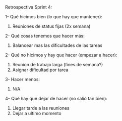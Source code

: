 Retrospectiva Sprint 4:

1- Qué hicimos bien (lo que hay que mantener):

1. Reuniones de status fijas (2x semana)



2- Qué cosas tenemos que hacer más:

1. Balancear mas las dificultades de las tareas



2- Qué no hicimos y hay que hacer (empezar a hacer):

1. Reunion de trabajo larga (fines de semana?)
2. Asignar dificultad por tarea



3- Hacer menos:

1. N/A



4- Qué hay que dejar de hacer (no salió tan bien):

1. Llegar tarde a las reuniones
2. Dejar a ultimo momento
